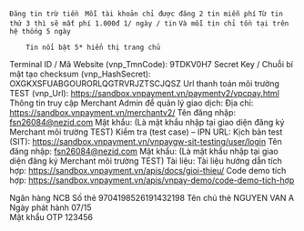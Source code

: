 `Đăng tin trừ tiền`
` Mỗi tài khoản chỉ được đăng 2 tin miễn phí`
`Từ tin thứ 3 thì sẽ mất phí 1.000đ 1/ ngày / tin`
`Và mỗi tin chỉ tồn tại trên hệ thống 5 ngày`

`    Tin nổi bật 5* hiển thị trang chủ`

Terminal ID / Mã Website (vnp_TmnCode): 9TDKV0H7
Secret Key / Chuỗi bí mật tạo checksum (vnp_HashSecret): OXGKXSFUABGOURORLQGTRVRJZTSCJQSZ
Url thanh toán môi trường TEST (vnp_Url): https://sandbox.vnpayment.vn/paymentv2/vpcpay.html
Thông tin truy cập Merchant Admin để quản lý giao dịch:
Địa chỉ: https://sandbox.vnpayment.vn/merchantv2/
Tên đăng nhập: fsn26084@nezid.com
Mật khẩu: (Là mật khẩu nhập tại giao diện đăng ký Merchant môi trường TEST)
Kiểm tra (test case) – IPN URL:
Kịch bản test (SIT): https://sandbox.vnpayment.vn/vnpaygw-sit-testing/user/login
Tên đăng nhập: fsn26084@nezid.com
Mật khẩu: (Là mật khẩu nhập tại giao diện đăng ký Merchant môi trường TEST)
Tài liệu:
Tài liệu hướng dẫn tích hợp: https://sandbox.vnpayment.vn/apis/docs/gioi-thieu/
Code demo tích hợp: https://sandbox.vnpayment.vn/apis/vnpay-demo/code-demo-tích-hợp

Ngân hàng NCB
Số thẻ 9704198526191432198
Tên chủ thẻ NGUYEN VAN A
Ngày phát hành 07/15  
Mật khẩu OTP 123456
